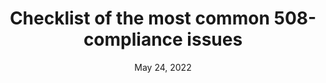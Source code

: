 ---
title: "Checklist of the most common 508-compliance issues"
metaTitle: "Checklist of the most common 508-compliance issues"
metaDesc: "Most of my career has been in the public sector, where 508 compliance is required for all websites. Here's what caused the most trouble for me, and how I fix and plan for it."
socialImage: "images/post-img-most-common-508.jpg"
date: "May 24, 2022"
tags:
  - code
---